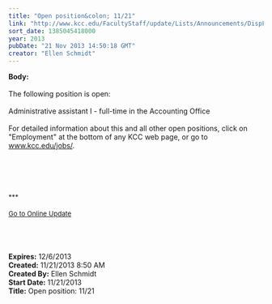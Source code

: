 ```yaml
---
title: "Open position&colon; 11/21"
link: "http://www.kcc.edu/FacultyStaff/update/Lists/Announcements/DispForm.aspx?ID=1334"
sort_date: 1385045418000
year: 2013
pubDate: "21 Nov 2013 14:50:18 GMT"
creator: "Ellen Schmidt"
---
```


<div><b>Body:</b> <div class="ExternalClass11D6A807BC3B437EA921B6158B123633"><div> </div>
<div>
<div>The following position is open: </div>
<div><br />Administrative assistant I - full-time in the Accounting Office</div>
<div><br />For detailed information about this and all other open positions, click on &quot;Employment&quot; at the bottom of any KCC web page, or go to <a href="/jobs">www.kcc.edu/jobs/</a>.</div>
<div><br /></div>
<div> </div>
<div><br /> </div>
<div>
<div><br /></div>
<div><font size="2">***</font></div>
<div><font size="2"></font> </div>
<div><font size="2"></font></div>
<div><font size="2"></font></div>
<div><font size="2"></font></div>
<div><font size="2"></font></div>
<div><font size="2"></font></div>
<div><font size="2"></font></div>
<div><font size="2"></font></div>
<div><font size="2"></font></div>
<div><font size="2"></font></div>
<div><a href="/FacultyStaff/update/Pages/dailyupdate.aspx"><font size="2">Go to Online Update</font></a></div>
<div></div>
<div></div></div></div>
<div> </div>
<div><br /><br /> </div></div></div>
<div><b>Expires:</b> 12/6/2013</div>
<div><b>Created:</b> 11/21/2013 8:50 AM</div>
<div><b>Created By:</b> Ellen Schmidt</div>
<div><b>Start Date:</b> 11/21/2013</div>
<div><b>Title:</b> Open position: 11/21</div>
